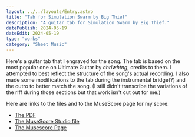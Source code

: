 ```yaml
---
layout: ../../layouts/Entry.astro
title: "Tab for Simulation Swarm by Big Thief"
description: "A guitar tab for Simulation Swarm by Big Thief."
datePublish: 2024-05-19
dateEdit: 2024-05-19
type: "works"
category: "Sheet Music"
---
```


Here's a guitar tab that I engraved for the song. The tab is based on the most popular one on Ultimate Guitar by *chrlwhtng*, credits to them. I attempted to best reflect the structure of the song's actual recording. I also made some modifications to the tab during the instrumental bridge(?) and the outro to better match the song. (I still didn't transcribe the variations of the riff during those sections but that work isn't cut out for me.)

Here are links to the files and to the MuseScore page for my score:

- [The PDF](/scores/simulation-swarm/simulation-swarm.pdf)
- [The MuseScore Studio file](/scores/simulation-swarm/simulation-swarm.mscz)
- [The Musescore Page](https://musescore.com/user/49324478/scores/17048980)